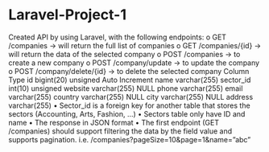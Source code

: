 # Laravel-Project-1
Created API by using Laravel, with the following endpoints:
o GET /companies -> will return the full list of companies
o GET /companies/{id} -> will return the data of the selected company
o POST /companies -> to create a new company
o POST /company/update -> to update the company
o POST /company/delete/{id} -> to delete the selected company
Column Type
id bigint(20) unsigned Auto Increment
name varchar(255)
sector_id int(10) unsigned
website varchar(255) NULL
phone varchar(255)
email varchar(255)
country varchar(255) NULL
city varchar(255) NULL
address varchar(255)
• Sector_id is a foreign key for another table that stores the sectors (Accounting, Arts,
Fashion, ...)
• Sectors table only have ID and name
• The response in JSON format
• The first endpoint (GET /companies) should support filtering the data by the field
value and supports pagination. i.e. /companies?pageSize=10&page=1&name=”abc”

